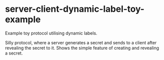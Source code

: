 # server-client-dynamic-label-toy-example

Example toy protocol utilising dynamic labels.

Silly protocol, where a server generates a secret and sends to a client after revealing the secret to it. Shows the simple feature of creating and revealing a secret.
